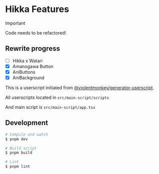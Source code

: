 # Hikka Features

> [!IMPORTANT]  
> Code needs to be refactored!

## Rewrite progress

- [ ] Hikka x Watari
- [x] Amanogawa Button
- [x] AniButtons
- [x] AniBackground

This is a userscript initiated from [@violentmonkey/generator-userscript](https://github.com/violentmonkey/generator-userscript).

All userscripts located in `src/main-script/scripts`

And main script is `src/main-script/app.tsx`

## Development

```sh
# Compile and watch
$ pnpm dev

# Build script
$ pnpm build

# Lint
$ pnpm lint
```
